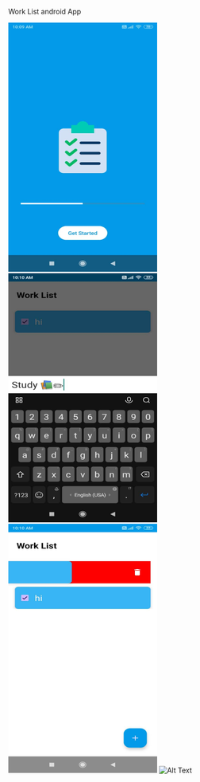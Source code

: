 Work List android App

<img src="https://github.com/sudarshancode/WorkListAndroidApp/blob/main/note1.jfif" alt="Alt Text" width="300" height="500">
<img src="https://github.com/sudarshancode/WorkListAndroidApp/blob/main/note2.jfif" alt="Alt Text" width="300" height="500">
<img src="https://github.com/sudarshancode/WorkListAndroidApp/blob/main/note3.jfif" alt="Alt Text" width="300" height="500">
<img src="https://github.com/sudarshancode/WorkListAndroidApp/blob/main/4" alt="Alt Text" width="300" height="500">

